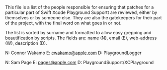 This file is a list of the people responsible for ensuring that patches for a
particular part of Swift Xcode Playground Supportt are reviewed, either by
themselves or by someone else.  They are also the gatekeepers for their part
of the project, with the final word on what goes in or not.

The list is sorted by surname and formatted to allow easy grepping and
beautification by scripts.  The fields are: name (N), email (E), web-address
(W), description (D).

N: Connor Wakamo
E: cwakamo@apple.com
D: PlaygroundLogger

N: Sam Page
E: pages@apple.com
D: PlaygroundSupport/XCPlayground
